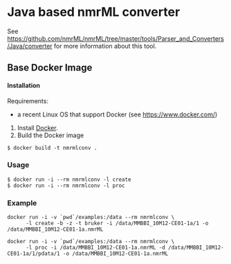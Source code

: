 Java based nmrML converter
=======

See https://github.com/nmrML/nmrML/tree/master/tools/Parser_and_Converters/Java/converter for more information about this tool.

## Base Docker Image

#### Installation

Requirements:
   * a recent Linux OS that support Docker (see https://www.docker.com/)

1. Install [Docker](https://www.docker.com/).
2. Build the Docker image
```
$ docker build -t nmrmlconv .
```

### Usage

```
$ docker run -i --rm nmrmlconv -l create
$ docker run -i --rm nmrmlconv -l proc
```

### Example

```
docker run -i -v `pwd`/examples:/data --rm nmrmlconv \
      -l create -b -z -t bruker -i /data/MMBBI_10M12-CE01-1a/1 -o /data/MMBBI_10M12-CE01-1a.nmrML

docker run -i -v `pwd`/examples:/data --rm nmrmlconv \
      -l proc -i /data/MMBBI_10M12-CE01-1a.nmrML -d /data/MMBBI_10M12-CE01-1a/1/pdata/1 -o /data/MMBBI_10M12-CE01-1a.nmrML
```

